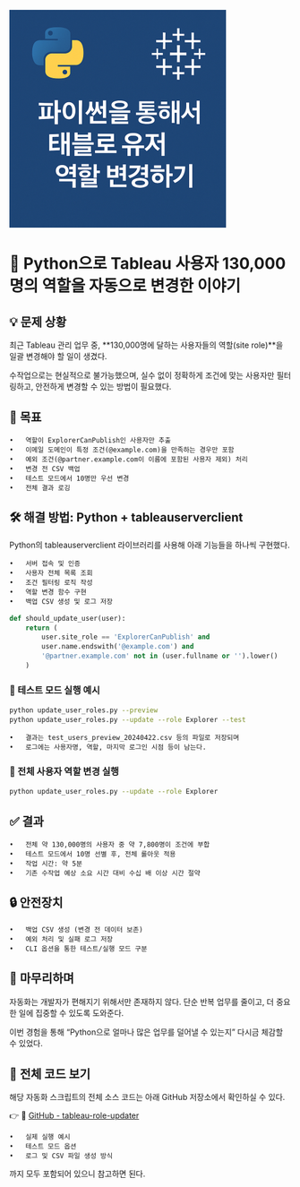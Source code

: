 ![이미지](/assets/images/2025/04/22/pytho.png)

# 🐍 Python으로 Tableau 사용자 130,000명의 역할을 자동으로 변경한 이야기

## 💡 문제 상황

최근 Tableau 관리 업무 중,
**130,000명에 달하는 사용자들의 역할(site role)**을 일괄 변경해야 할 일이 생겼다.

수작업으로는 현실적으로 불가능했으며,
실수 없이 정확하게 조건에 맞는 사용자만 필터링하고, 안전하게 변경할 수 있는 방법이 필요했다.

## 🎯 목표

	•	역할이 ExplorerCanPublish인 사용자만 추출
	•	이메일 도메인이 특정 조건(@example.com)을 만족하는 경우만 포함
	•	예외 조건(@partner.example.com이 이름에 포함된 사용자 제외) 처리
	•	변경 전 CSV 백업
	•	테스트 모드에서 10명만 우선 변경
	•	전체 결과 로깅

## 🛠️ 해결 방법: Python + tableauserverclient

Python의 tableauserverclient 라이브러리를 사용해 아래 기능들을 하나씩 구현했다.

	•	서버 접속 및 인증
	•	사용자 전체 목록 조회
	•	조건 필터링 로직 작성
	•	역할 변경 함수 구현
	•	백업 CSV 생성 및 로그 저장

```python
def should_update_user(user):
    return (
        user.site_role == 'ExplorerCanPublish' and
        user.name.endswith('@example.com') and
        '@partner.example.com' not in (user.fullname or '').lower()
    )
```

### 🧪 테스트 모드 실행 예시

```bash
python update_user_roles.py --preview
python update_user_roles.py --update --role Explorer --test
```

	•	결과는 test_users_preview_20240422.csv 등의 파일로 저장되며
	•	로그에는 사용자명, 역할, 마지막 로그인 시점 등이 남는다.

### 📁 전체 사용자 역할 변경 실행

```bash
python update_user_roles.py --update --role Explorer
```

## ✅ 결과
	•	전체 약 130,000명의 사용자 중 약 7,800명이 조건에 부합
	•	테스트 모드에서 10명 선별 후, 전체 롤아웃 적용
	•	작업 시간: 약 5분
	•	기존 수작업 예상 소요 시간 대비 수십 배 이상 시간 절약

## 🔒 안전장치
	•	백업 CSV 생성 (변경 전 데이터 보존)
	•	예외 처리 및 실패 로그 저장
	•	CLI 옵션을 통한 테스트/실행 모드 구분

## 📌 마무리하며

자동화는 개발자가 편해지기 위해서만 존재하지 않다.
단순 반복 업무를 줄이고, 더 중요한 일에 집중할 수 있도록 도와준다.

이번 경험을 통해 “Python으로 얼마나 많은 업무를 덜어낼 수 있는지” 다시금 체감할 수 있었다.


## 📂 전체 코드 보기

해당 자동화 스크립트의 전체 소스 코드는 아래 GitHub 저장소에서 확인하실 수 있다.

👉 🔗 [GitHub - tableau-role-updater](https://github.com/woolfie1101/realworld-snippets/tree/main/python/tableau-role-updater)

	•	실제 실행 예시
	•	테스트 모드 옵션
	•	로그 및 CSV 파일 생성 방식

까지 모두 포함되어 있으니 참고하면 된다.
